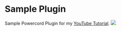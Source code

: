 # Sample Plugin
Sample Powercord Plugin for my [YouTube Tutorial](https://www.youtube.com/playlist?list=PLi4GFNqnLT-i4XrkkZP5Pv30y1yKppVF2).
![](https://i.pxl.blue/378DE6A.png)

